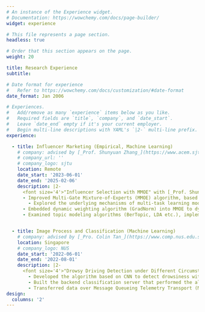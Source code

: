 ```yaml
---
# An instance of the Experience widget.
# Documentation: https://wowchemy.com/docs/page-builder/
widget: experience

# This file represents a page section.
headless: true

# Order that this section appears on the page.
weight: 20

title: Research Experience
subtitle:

# Date format for experience
#   Refer to https://wowchemy.com/docs/customization/#date-format
date_format: Jan 2006

# Experiences.
#   Add/remove as many `experience` items below as you like.
#   Required fields are `title`, `company`, and `date_start`.
#   Leave `date_end` empty if it's your current employer.
#   Begin multi-line descriptions with YAML's `|2-` multi-line prefix.
experience:

  - title: Influencer Marketing (Empirical, Machine Learning)
    # company: advised by [_Prof. Shunyuan Zhang_](https://www.acem.sjtu.edu.cn/en/faculty/zhouzucheng.html) from [Shanghai Jiao Tong University](https://www.acem.sjtu.edu.cn/en/)
    # company_url: ''
    # company_logo: sjtu
    location: Remote
    date_start: '2023-06-01'
    date_end: '2025-02-06'
    description: |2-
      <font size='4'>"Influencer Selection with MMOE" with [_Prof. Shunyuan Zhang_](https://www.hbs.edu/faculty/Pages/profile.aspx?facId=1175206) from Harvard Business School and [_Prof. Xitong Li_](https://sites.google.com/view/xitong-li/home) from HEC, Paris.</font>
      -	Improved Multi-Gate Mixture-of-Experts (MMOE) algorithm, based on the incentive mechanism of influencer behavior and interactions between marketing goals (reputation, revenue, acceptance), increasing the revenue prediction performance by over 20%.
    	- Explored the underlying mechanisms of multi-task learning models, based on literatures and regression analysis, identifying model-relevant factors such as the gating mechanism, data-relevant factors such as data sparsity, and feature-relevant factors such as latent relevance.
      - Embedded dynamic weighting algorithm (GradNorm) into MMOE to dynamically tune the weights of different tasks during the training process, increasing the model performance by over 200% over a highly unbalanced and sparse dataset.
      - Examined topic modeling algorithms (BerTopic, LDA etc.), implemented multimodal BerTopic model to cluster millions of posts (images and texts), optimized the topic representation, achieving a balanced performance on different metrics (coherence, topic overlap etc.).


  - title: Image Process and Classification (Machine Learning)
    # company: advised by [_Pro. Colin Tan_](https://www.comp.nus.edu.sg/cs/people/ctank/) from [National University of Singapore](https://www.comp.nus.edu.sg/)
    location: Singapore
    # company_logo: NUS
    date_start: '2022-06-01'
    date_end: '2022-08-01'
    description: |2-
      <font size='4'>"Drowsy Driving Detection under Different Circumstances with Convolutional Neural Networks (CNN)" with [_Pro. Colin Tan_](https://www.comp.nus.edu.sg/cs/people/ctank/) from NUS</font>
        - Developed the algorithm based on CNN to detect drowsiness with nearly 95% accuracy under different circumstances such as dark or bright.
        - Built the backend classification server that performed the algorithm to handle the data and communicated data between detectors and actuators.
        - Transferred data over Message Queueing Telemetry Transport (MQTT), RESTful APIs and stored in SQL databases.
design:
  columns: '2'
---
```

